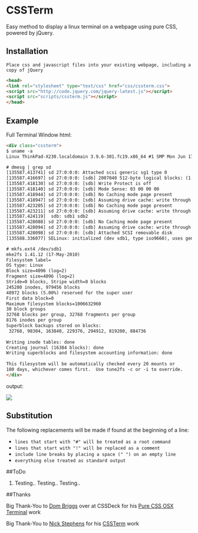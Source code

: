 # CSSTerm

  Easy method to display a linux terminal on a webpage using pure CSS, powered by jQuery.

## Installation

    Place css and javascript files into your existing webpage, including a copy of jQuery

```html
<head>
<link rel="stylesheet" type="text/css" href="css/cssterm.css">
<script src="http://code.jquery.com/jquery-latest.js"></script>
<script src="scripts/cssterm.js"></script>
</head>
```

## Example

Full Terminal Window html:

```html
<div class="cssterm">
$ uname -a
Linux ThinkPad-X230.localdomain 3.9.6-301.fc19.x86_64 #1 SMP Mon Jun 17 14:26:26 UTC 2013 x86_64 x86_64 x86_64 GNU/Linux

# dmesg | grep sd
[135587.413741] sd 27:0:0:0: Attached scsi generic sg1 type 0
[135587.416697] sd 27:0:0:0: [sdb] 2007040 512-byte logical blocks: (1.02 GB/980 MiB)
[135587.418130] sd 27:0:0:0: [sdb] Write Protect is off
[135587.418140] sd 27:0:0:0: [sdb] Mode Sense: 03 00 00 00
[135587.418944] sd 27:0:0:0: [sdb] No Caching mode page present
[135587.418947] sd 27:0:0:0: [sdb] Assuming drive cache: write through
[135587.423205] sd 27:0:0:0: [sdb] No Caching mode page present
[135587.423211] sd 27:0:0:0: [sdb] Assuming drive cache: write through
[135587.424119]  sdb: sdb1 sdb2
[135587.428088] sd 27:0:0:0: [sdb] No Caching mode page present
[135587.428094] sd 27:0:0:0: [sdb] Assuming drive cache: write through
[135587.428098] sd 27:0:0:0: [sdb] Attached SCSI removable disk
[135588.336077] SELinux: initialized (dev sdb1, type iso9660), uses genfs_contexts

# mkfs.ext4 /dev/sdb1 
mke2fs 1.41.12 (17-May-2010)
Filesystem label=
OS type: Linux
Block size=4096 (log=2)
Fragment size=4096 (log=2)
Stride=0 blocks, Stripe width=0 blocks
245280 inodes, 979456 blocks
48972 blocks (5.00%) reserved for the super user
First data block=0
Maximum filesystem blocks=1006632960
30 block groups
32768 blocks per group, 32768 fragments per group
8176 inodes per group
Superblock backups stored on blocks: 
 32768, 98304, 163840, 229376, 294912, 819200, 884736
 
Writing inode tables: done                            
Creating journal (16384 blocks): done
Writing superblocks and filesystem accounting information: done
 
This filesystem will be automatically checked every 20 mounts or
180 days, whichever comes first.  Use tune2fs -c or -i to override.
</div>

```

output:

  ![](https://raw.github.com/ignatenkobrain/cssterm/master/demo.png)

## Substitution

  The following replacements will be made if found at the beginning of a line:
  
  - `lines that start with "#" will be treated as a root command`
  - `lines that start with "!" will be replaced as a comment`
  - `include line breaks by placing a space (" ") on an empty line`
  - `everything else treated as standard output`

##ToDo

1. Testing.. Testing.. Testing..

##Thanks

Big Thank-You to [Dom Briggs](http://cssdeck.com/user/hallodom) over at CSSDeck for his [Pure CSS OSX Terminal](http://cssdeck.com/labs/pure-css-osx-terminal) work

Big Thank-You to [Nick Stephens](https://github.com/nstephens) for his [CSSTerm](https://github.com/nstephens/cssterm) work

